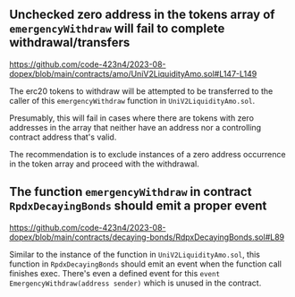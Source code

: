 ## Unchecked zero address in the tokens array of `emergencyWithdraw` will fail to complete withdrawal/transfers
https://github.com/code-423n4/2023-08-dopex/blob/main/contracts/amo/UniV2LiquidityAmo.sol#L147-L149

The erc20 tokens to withdraw will be attempted to be transferred to the caller of this `emergencyWithdraw` function in `UniV2LiquidityAmo.sol`.

Presumably, this will fail in cases where there are tokens with zero addresses in the array that neither have an address nor a controlling contract address that's valid.

The recommendation is to exclude instances of a zero address occurrence in the token array and proceed with the withdrawal.


## The function `emergencyWithdraw` in contract `RpdxDecayingBonds` should emit a proper event

https://github.com/code-423n4/2023-08-dopex/blob/main/contracts/decaying-bonds/RdpxDecayingBonds.sol#L89

Similar to the instance of the function in `UniV2LiquidityAmo.sol`, this function in `RpdxDecayingBonds` should emit an event when the function call finishes exec. There's even a defined event for this `event EmergencyWithdraw(address sender)` which is unused in the contract.